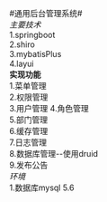 #通用后台管理系统#  
*主要技术*  
1.springboot  
2.shiro  
3.mybatisPlus  
4.layui  
**实现功能**  
1.菜单管理  
2.权限管理  
3.用户管理 
4.角色管理   
5.部门管理    
6.缓存管理  
7.日志管理  
8.数据库管理--使用druid  
9.发布公告  
*环境*  
1.数据库mysql 5.6 

